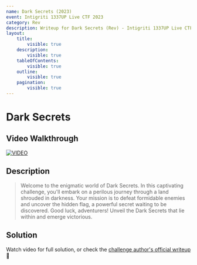 ```yaml
---
name: Dark Secrets (2023)
event: Intigriti 1337UP Live CTF 2023
category: Rev
description: Writeup for Dark Secrets (Rev) - Intigriti 1337UP Live CTF (2023) 💜
layout:
    title:
        visible: true
    description:
        visible: true
    tableOfContents:
        visible: true
    outline:
        visible: true
    pagination:
        visible: true
---
```


# Dark Secrets

## Video Walkthrough

[![VIDEO](https://img.youtube.com/vi/3VSwwqwdQ7U/0.jpg)](https://youtu.be/3VSwwqwdQ7U "Hacking a Game Developed with RGP Maker")

## Description

> Welcome to the enigmatic world of Dark Secrets. In this captivating challenge, you'll embark on a perilous journey through a land shrouded in darkness. Your mission is to defeat formidable enemies and uncover the hidden flag, a powerful secret waiting to be discovered. Good luck, adventurers! Unveil the Dark Secrets that lie within and emerge victorious.

## Solution

Watch video for full solution, or check the [challenge author's official writeup](https://learn-cyber.net/writeup/Dark-Secrets) 💜
